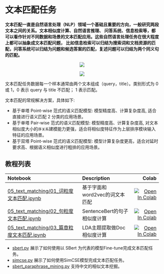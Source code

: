 # 文本匹配任务

**文本匹配一直是自然语言处理（NLP）领域一个基础且重要的方向，一般研究两段文本之间的关系。文本相似度计算、自然语言推理、
问答系统、信息检索等，都可以看作针对不同数据和场景的文本匹配应用。这些自然语言处理任务在很大程度上都可以抽象成文本匹配问题，
比如信息检索可以归结为搜索词和文档资源的匹配，问答系统可以归结为问题和候选答案的匹配，复述问题可以归结为两个同义句的匹配。**

<p align="center">
<img src="https://ai-studio-static-online.cdn.bcebos.com/1d24ea95d560465995515f8a3040202b092b07c6d03e4501b64a16dce01a1bbe" hspace='10'/> <br />
</p>


<p align="center">
<img src="https://ai-studio-static-online.cdn.bcebos.com/ff58769b237444b89bde5fec9d7215e02825b7d1f2864269986f1daa01b9f497" hspace='10'/> <br />
</p>


文本匹配任务数据每一个样本通常由两个文本组成（query，title）。类别形式为 0 或 1，0 表示 query 与 title 不匹配； 1 表示匹配。

文本匹配的常规解决方案，具体如下:
- 基于单塔 Point-wise 范式的语义匹配模型: 模型精度高、计算复杂度高, 适合直接进行语义匹配 2 分类的应用场景。
- 基于单塔 Pair-wise 范式的语义匹配模型: 模型精度高、计算复杂度高, 对文本相似度大小的`序关系`建模能力更强，适合将相似度特征作为上层排序模块输入特征的应用场景。
- 基于双塔 Point-wise 范式的语义匹配模型: 模型计算复杂度更高，适合对延时要求高、根据语义相似度进行粗排的应用场景。


## 教程列表

| Notebook     |      Description      |  Colab |
|:----------|:-------------|------:|
| [05_text_matching/01_词粒度文本匹配.ipynb](https://github.com/shibing624/nlp-tutorial/tree/main/05_text_matching/01_词粒度文本匹配.ipynb)  | 基于字面和word2vec的词文本匹配  |[![Open In Colab](https://colab.research.google.com/assets/colab-badge.svg)](https://colab.research.google.com/github/shibing624/nlp-tutorial/blob/main/05_text_matching/01_词粒度文本匹配.ipynb) |
| [05_text_matching/02_句粒度文本匹配.ipynb](https://github.com/shibing624/nlp-tutorial/tree/main/05_text_matching/02_句粒度文本匹配.ipynb)  | SentenceBert的句子相似度计算  |[![Open In Colab](https://colab.research.google.com/assets/colab-badge.svg)](https://colab.research.google.com/github/shibing624/nlp-tutorial/blob/main/05_text_matching/02_句粒度文本匹配.ipynb) |
| [05_text_matching/03_篇章粒度文本匹配.ipynb](https://github.com/shibing624/nlp-tutorial/tree/main/05_text_matching/03_篇章粒度文本匹配.ipynb)  | LDA主题提取做Doc相似度计算  |[![Open In Colab](https://colab.research.google.com/assets/colab-badge.svg)](https://colab.research.google.com/github/shibing624/nlp-tutorial/blob/main/05_text_matching/03_篇章粒度文本匹配.ipynb) |

- [sbert.py](./sbert.py) 展示了如何使用以 SBert 为代表的模型Fine-tune完成文本匹配任务。
- [simcse.py](./simcse.py) 展示了如何使用SimCSE模型完成文本匹配任务。
- [sbert_paraphrase_mining.py](sbert_paraphrase_mining.py) 支持中文的相似文本挖掘。